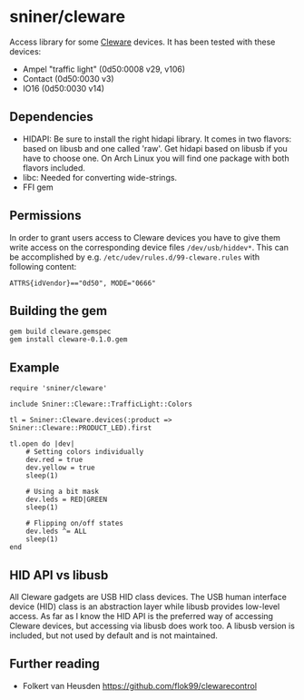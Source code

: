 # sniner/cleware

Access library for some [Cleware](http://cleware.de) devices. It has been tested with these devices:

* Ampel "traffic light" (0d50:0008 v29, v106)
* Contact (0d50:0030 v3)
* IO16 (0d50:0030 v14)

## Dependencies

* HIDAPI: Be sure to install the right hidapi library. It comes in two flavors: based on libusb and one called 'raw'. Get hidapi based on libusb if you have to choose one. On Arch Linux you will find one package with both flavors included.
* libc: Needed for converting wide-strings.
* FFI gem

## Permissions

In order to grant users access to Cleware devices you have to give them write access on the corresponding device files `/dev/usb/hiddev*`. This can be accomplished by e.g. `/etc/udev/rules.d/99-cleware.rules` with following content:

    ATTRS{idVendor}=="0d50", MODE="0666"

## Building the gem

    gem build cleware.gemspec
    gem install cleware-0.1.0.gem

## Example

```
require 'sniner/cleware'

include Sniner::Cleware::TrafficLight::Colors

tl = Sniner::Cleware.devices(:product => Sniner::Cleware::PRODUCT_LED).first

tl.open do |dev|
    # Setting colors individually
    dev.red = true
    dev.yellow = true
    sleep(1)

    # Using a bit mask
    dev.leds = RED|GREEN
    sleep(1)

    # Flipping on/off states
    dev.leds ^= ALL
    sleep(1)
end
```

## HID API vs libusb

All Cleware gadgets are USB HID class devices. The USB human interface device (HID) class is an abstraction layer while libusb provides low-level access. As far as I know the HID API is the preferred way of accessing Cleware devices, but accessing via libusb does work too. A libusb version is included, but not used by default and is not maintained.

## Further reading

* Folkert van Heusden https://github.com/flok99/clewarecontrol